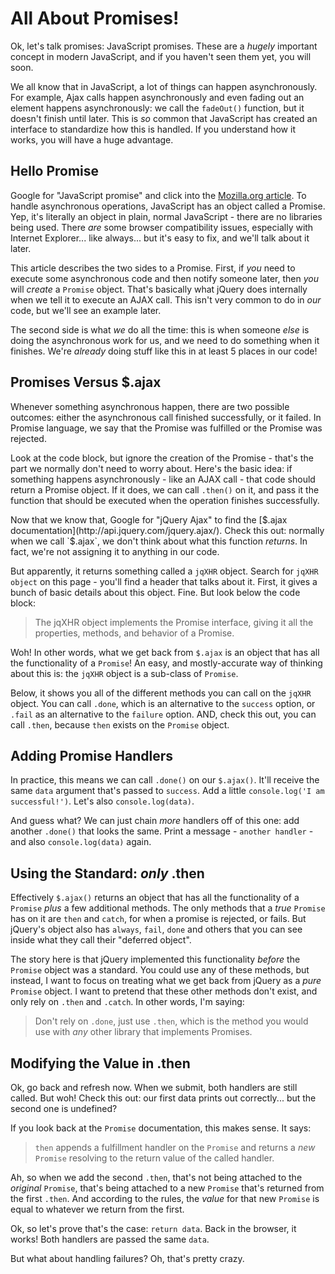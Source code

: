 # All About Promises!

Ok, let's talk promises: JavaScript promises. These are a *hugely* important concept
in modern JavaScript, and if you haven't seen them yet, you will soon.

We all know that in JavaScript, a lot of things can happen asynchronously. For example,
Ajax calls happen asynchronously and even fading out an element happens asynchronously:
we call the `fadeOut()` function, but it doesn't finish until later. This is *so*
common that JavaScript has created an interface to standardize how this is handled.
If you understand how it works, you will have a huge advantage.

## Hello Promise

Google for "JavaScript promise" and click into the [Mozilla.org article](https://developer.mozilla.org/en-US/docs/Web/JavaScript/Reference/Global_Objects/Promise).
To handle asynchronous operations, JavaScript has an object called a Promise. Yep,
it's literally an object in plain, normal JavaScript - there are no libraries being
used. There *are* some browser compatibility issues, especially with Internet Explorer...
like always... but it's easy to fix, and we'll talk about it later.

This article describes the two sides to a Promise. First, if *you* need to execute
some asynchronous code and then notify someone later, then *you* will *create*
a `Promise` object. That's basically what jQuery does internally when we tell it
to execute an AJAX call. This isn't very common to do in *our* code, but we'll see
an example later.

The second side is what *we* do all the time: this is when someone *else* is doing
the asynchronous work for us, and we need to do something when it finishes. We're
*already* doing stuff like this in at least 5 places in our code!

## Promises Versus $.ajax

Whenever something asynchronous happen, there are two possible outcomes: either
the asynchronous call finished successfully, or it failed. In Promise language, we
say that the Promise was fulfilled or the Promise was rejected.

Look at the code block, but ignore the creation of the Promise - that's the part
we normally don't need to worry about. Here's the basic idea: if something happens
asynchronously - like an AJAX call - that code should return a Promise object. If
it does, we can call `.then()` on it, and pass it the function that should be executed
when the operation finishes successfully.

Now that we know that, Google for "jQuery Ajax" to find the
[$.ajax documentation](http://api.jquery.com/jquery.ajax/). Check this out: normally
when we call `$.ajax`, we don't think about what this function *returns*. In fact,
we're not assigning it to anything in our code.

But apparently, it returns something called a `jqXHR` object. Search for `jqXHR object`
on this page - you'll find a header that talks about it. First, it gives a bunch
of basic details about this object. Fine. But look below the code block:

> The jqXHR object implements the Promise interface, giving it all the properties,
> methods, and behavior of a Promise.

Woh! In other words, what we get back from `$.ajax` is an object that has all the
functionality of a `Promise`! An easy, and mostly-accurate way of thinking about
this is: the `jqXHR` object is a sub-class of `Promise`.

Below, it shows you all of the different methods you can call on the `jqXHR` object.
You can call `.done`, which is an alternative to the `success` option, or `.fail`
as an alternative to the `failure` option. AND, check this out, you can call `.then`,
because `then` exists on the `Promise` object.

## Adding Promise Handlers

In practice, this means we can call `.done()` on our `$.ajax()`. It'll receive the
same `data` argument that's passed to `success`. Add a little `console.log('I am successful!')`.
Let's also `console.log(data)`.

And guess what?  We can just chain *more* handlers off of this one: add another
`.done()` that looks the same. Print a message - `another handler` - and also
`console.log(data)` again.

## Using the Standard: *only* .then

Effectively `$.ajax()` returns an object that has all the functionality of a
`Promise` *plus* a few additional methods. The only methods that a *true* `Promise`
has on it are `then` and `catch`, for when a promise is rejected, or fails. But
jQuery's object also has `always`, `fail`, `done` and others that you can see inside
what they call their "deferred object".

The story here is that jQuery implemented this functionality *before* the `Promise`
object was a standard. You could use any of these methods, but instead, I want to
focus on treating what we get back from jQuery as a *pure* `Promise` object. I want
to pretend that these other methods don't exist, and only rely on `.then` and `.catch`.
In other words, I'm saying:

> Don't rely on `.done`, just use `.then`, which is the method you would
> use with *any* other library that implements Promises.

## Modifying the Value in .then

Ok, go back and refresh now. When we submit, both handlers are still called. But
woh! Check this out: our first data prints out correctly... but the second one is
undefined?

If you look back at the `Promise` documentation, this makes sense. It says:

> `then` appends a fulfillment handler on the `Promise` and returns a *new*
> `Promise` resolving to the return value of the called handler.

Ah, so when we add the second `.then`, that's not being attached to the *original*
`Promise`, that's being attached to a new `Promise` that's returned from the first
`.then`. And according to the rules, the *value* for that new `Promise` is equal
to whatever we return from the first.

Ok, so let's prove that's the case: `return data`. Back in the browser, it works!
Both handlers are passed the same `data`.

But what about handling failures? Oh, that's pretty crazy.
